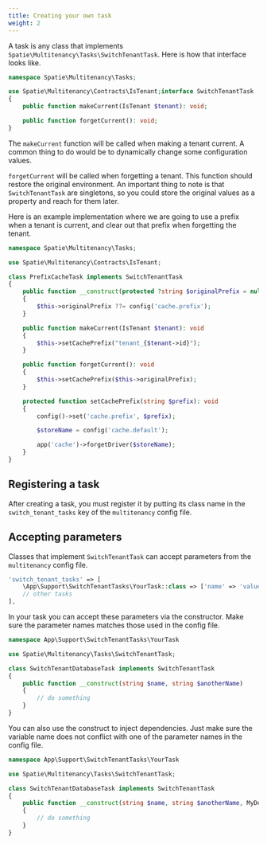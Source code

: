 ```yaml
---
title: Creating your own task
weight: 2
---
```


A task is any class that implements `Spatie\Multitenancy\Tasks\SwitchTenantTask`. Here is how that interface looks like.

```php
namespace Spatie\Multitenancy\Tasks;

use Spatie\Multitenancy\Contracts\IsTenant;interface SwitchTenantTask
{
    public function makeCurrent(IsTenant $tenant): void;

    public function forgetCurrent(): void;
}
```

The `makeCurrent` function will be called when making a tenant current. A common thing to do would be to dynamically change some configuration values.

`forgetCurrent` will be called when forgetting a tenant. This function should restore the original environment. An important thing to note is that `SwitchTenantTask` are singletons, so you could store the original values as a property and reach for them later.

Here is an example implementation where we are going to use a prefix when a tenant is current, and clear out that prefix when forgetting the tenant.

```php
namespace Spatie\Multitenancy\Tasks;

use Spatie\Multitenancy\Contracts\IsTenant;

class PrefixCacheTask implements SwitchTenantTask
{
    public function __construct(protected ?string $originalPrefix = null)
    {
        $this->originalPrefix ??= config('cache.prefix');
    }

    public function makeCurrent(IsTenant $tenant): void
    {
        $this->setCachePrefix("tenant_{$tenant->id}");
    }

    public function forgetCurrent(): void
    {
        $this->setCachePrefix($this->originalPrefix);
    }

    protected function setCachePrefix(string $prefix): void
    {
        config()->set('cache.prefix', $prefix);

        $storeName = config('cache.default');

        app('cache')->forgetDriver($storeName);
    }
}
```

## Registering a task

After creating a task, you must register it by putting its class name in the `switch_tenant_tasks` key of the `multitenancy` config file.

## Accepting parameters

Classes that implement `SwitchTenantTask` can accept parameters from the `multitenancy` config file.

```php
'switch_tenant_tasks' => [
    \App\Support\SwitchTenantTasks\YourTask::class => ['name' => 'value', 'anotherName' => 'value'],
    // other tasks
],
```

In your task you can accept these parameters via the constructor. Make sure the parameter names matches those used in the config file.

```php
namespace App\Support\SwitchTenantTasks\YourTask

use Spatie\Multitenancy\Tasks\SwitchTenantTask;

class SwitchTenantDatabaseTask implements SwitchTenantTask
{
    public function __construct(string $name, string $anotherName)
    {
        // do something
    }
}
```

You can also use the construct to inject dependencies. Just make sure the variable name does not conflict with one of the parameter names in the config file.

```php
namespace App\Support\SwitchTenantTasks\YourTask

use Spatie\Multitenancy\Tasks\SwitchTenantTask;

class SwitchTenantDatabaseTask implements SwitchTenantTask
{
    public function __construct(string $name, string $anotherName, MyDepencency $myDependency)
    {
        // do something
    }
}
```
